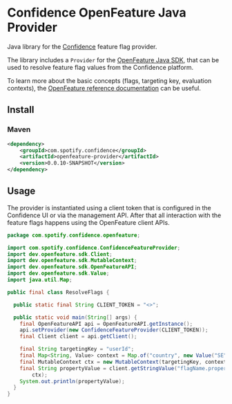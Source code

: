 # Confidence OpenFeature Java Provider

Java library for the [Confidence](https://confidence.spotify.com/) feature flag provider.

The library includes a `Provider` for
the [OpenFeature Java SDK](https://openfeature.dev/docs/tutorials/getting-started/java), that can be
used to resolve feature flag values from the Confidence platform.

To learn more about the basic concepts (flags, targeting key, evaluation contexts),
the [OpenFeature reference documentation](https://openfeature.dev/docs/reference/intro) can be
useful.

## Install

### Maven
 
<!-- x-release-please-start-version -->
```xml
<dependency>
    <groupId>com.spotify.confidence</groupId>
    <artifactId>openfeature-provider</artifactId>
    <version>0.0.10-SNAPSHOT</version>
</dependency>
```
<!---x-release-please-end-->

## Usage

The provider is instantiated using a client token that is configured in the Confidence UI or via the
management API. After that all interaction with the feature flags happens using the OpenFeature client APIs. 

```java
package com.spotify.confidence.openfeature;

import com.spotify.confidence.ConfidenceFeatureProvider;
import dev.openfeature.sdk.Client;
import dev.openfeature.sdk.MutableContext;
import dev.openfeature.sdk.OpenFeatureAPI;
import dev.openfeature.sdk.Value;
import java.util.Map;

public final class ResolveFlags {

  public static final String CLIENT_TOKEN = "<>";

  public static void main(String[] args) {
    final OpenFeatureAPI api = OpenFeatureAPI.getInstance();
    api.setProvider(new ConfidenceFeatureProvider(CLIENT_TOKEN));
    final Client client = api.getClient();

    final String targetingKey = "userId";
    final Map<String, Value> context = Map.of("country", new Value("SE"));
    final MutableContext ctx = new MutableContext(targetingKey, context);
    final String propertyValue = client.getStringValue("flagName.propertyName", "defaultValue",
        ctx);
    System.out.println(propertyValue);
  }
}
```
